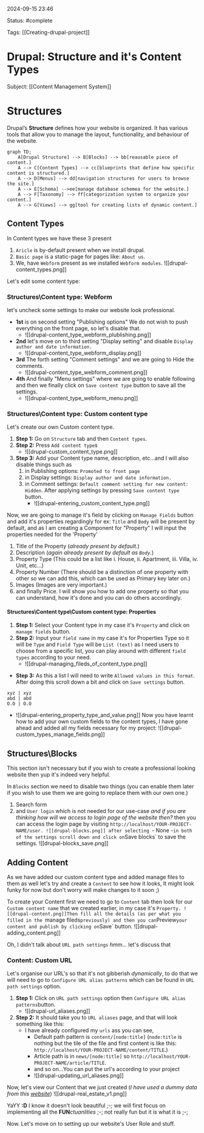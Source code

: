 2024-09-15 23:46

Status: #complete 

Tags: [[Creating-drupal-project]]

# Drupal: Structure and it's Content Types
Subject: [[Content Management System]]
# Structures
Drupal’s **Structure** defines how your website is organized. It has various tools that allow you to manage the layout, functionality, and behaviour of the website.

```mermaid
graph TD;
    A[Drupal Structure] --> B[Blocks] --> bb[reausable piece of content.]
    A --> C[Content Types] --> cc[blueprints that define how specific content is structured.]
    A --> D[Menus] --> dd[navigation structures for users to browse the site.]
    A --> E[Schema] -->ee[manage database schemea for the website.]
    A --> F[Taxonomy] --> ff[categorization system to organize your content.]
    A --> G[Views] --> gg[tool for creating lists of dynamic content.]

```

## Content Types
In Content types we have these 3 present
1. `Aricle` is by-default present when we install drupal.
2. `Basic page` is a static-page for pages like: `About us`.
3. We, have `Webform` present as we installed `Webform modules`.
![[drupal-content_types.png]]

Let's edit some content type:
### Structures\\Content type: Webform
let's uncheck some settings to make our website look professional.
- **1st** is on second setting "Publishing options" We do not wish to push everything on the front page, so let's disable that.
	- ![[drupal-content_type_webform_plublishing.png]]
- **2nd**  let's move on to third setting "Display setting" and disable `Display author and date information.`
	- ![[drupal-content_type_webform_display.png]]
- **3rd** The forth setting "Comment settings" and we are going to Hide the comments.
	- ![[drupal-content_type_webform_comment.png]]
- **4th** And finally "Menu settings" where we are going to enable following and then we finally click on `Save content type` button to save all the settings.
	- ![[drupal-content_type_webform_menu.png]]


### Structures\\Content type: Custom content type
Let's create our own Custom content type.
1. **Step 1:** Go on `Structure` tab and then `Content types`.
2. **Step 2:** Press `Add content type`s
	- ![[drupal-custom_content_type.png]]
3. **Step 3:** Add your Content type name, description, etc...and I will also disable things such as
	1. in Publishing options: `Promoted to front page`
	2. in Display settings: `Display author and date information.`
	3. in Comment settings: `Default comment setting for new content: Hidden`. After applying settings by pressing `Save content type` button.
		- ![[drupal-entering_custom_content_type.png]]

Now, we are going to manage it's field by clicking on `Manage Fields` button and add it's properties regardingly for ex: `Title` and `Body` will be present by default, and as I am creating a Component for "Property" I will input the properties needed for the 'Property'
1. Title of the Property (*already present by default.*)
2. Description (*again already present by default as `Body`.*)
3. Property Type (This could be a list like i. House, ii. Apartment, iii. Villa, iv. Unit, etc...)
4. Property Number (There should be a distinction of one property with other so we can add this, which can be used as Primary key later on.)
5. Images (Images are very important.)
6. and finally Price.
I will show you how to add one property so that you can understand, how it's done and you can do others accordingly.
#### Structures\\Content type\\Custom content type: Properties
1. **Step 1:** Select your Content type in my case it's `Property` and click on `manage fields` button.
2. **Step 2:** Input your `field name` in my case it's for Properties Type so it will be `Type` and `Field Type` will be `List (text)` as I need users to choose from a specific list, you can play around with different `field types` according to your need.
	- ![[drupal-managing_fileds_of_content_type.png]]
- **Step 3:** As this a list I will need to write `Allowed values in this format`.  After doing this scroll down a bit and click on `Save settings` button.
```
xyz | xyz
abd | abd
O.O | O.O
```
- ![[drupal-entering_property_type_and_value.png]]
Now you have learnt how to add your own custom fields to the content types, I have gone ahead and added all my fields necessary for my project:
![[drupal-custom_types_manage_fields.png]]
## Structures\\Blocks
This section isn't necessary but if you wish to create a professional looking website then yup it's indeed very helpful.

In `Blocks` section we need to disable two things (you can enable them later if you wish to use them we are going to replace them with our own one.)
1. Search form
2. and `User login` which is not needed for our use-case *and if you are thinking how will we access to login page of the website then?* then you can access the login page by visiting `http://localhost/YOUR-PROJECT-NAME/user.
![[drupal-blocks.png]]
after selecting `- None -` in both of the settings scroll down and click on `Save blocks` to save the settings.
![[drupal-blocks_save.png]]

## Adding Content
As we have added our custom content type and added manage files to them as well let's try and create a `Content` to see how it looks, It might look funky for now but don't worry will make changes to it soon ;)

To create your Content first we need to go to `Content` tab then look for our `Custom content name` that we created earlier, in my case it's `Property.
![[drupal-content.png]]Then fill all the details (as per what you filled in the `manage fileds` previously) and then you can `Preview` your content and publish by clicking on `Save` button.
![[drupal-adding_content.png]]

Oh, I didn't talk about `URL path settings` *hmm...* let's discuss that

### Content: Custom URL
Let's organise our URL's so that it's not gibberish *dynamically*, to do that we will need to go to `Configure URL alias patterns` which can be found in `URL path settings` option.

1. **Step 1:** Click on `URL path settings` option then `Configure URL alias patterns`button.
	- ![[drupal-url_aliases.png]]
2. **Step 2:** It should take you to `URL aliases` page, and that will look something like this:
	-  I have already configured my `urls` ass you can see,
		- Default path pattern is `content/[node:title]` (`node:title` is nothing but the tile of the file and first content is like this: `http://localhost/YOUR-PROJECT-NAME/content/TITLE`.)
		- Article path is in `news/[node:title]` so `http://localhost/YOUR-PROJECT-NAME/article/TITLE`.
		- and so on...You can put the url's according to your project
		- ![[drupal-updating_url_aliases.png]]

Now, let's view our Content that we just created (*I have used a dummy data from this [website](https://www.magicbricks.com/vivanta-next-tathawade-pune-pdpid-4d4235333934363835/prjDtId-4d42313632383933)*)
![[drupal-real_estate_v1.png]]

YaYY **:D** I know it doesn't look beautiful *;-;* we will first focus on implementing all the **FUN***ctuanlities* ;-; not really fun but it is what it is ;-;

Now. Let's move on to setting up our website's User Role and stuff.